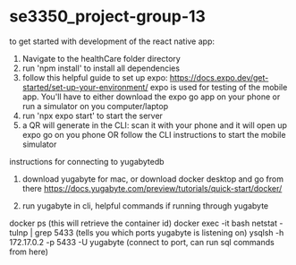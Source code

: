 # se3350_project-group-13

to get started with development of the react native app:

1. Navigate to the healthCare folder directory
2. run 'npm install' to install all dependencies
3. follow this helpful guide to set up expo:
   https://docs.expo.dev/get-started/set-up-your-environment/
   expo is used for testing of the mobile app. You'll have to either download the expo go app on your phone or run a simulator on you computer/laptop
4. run 'npx expo start' to start the server
5. a QR will generate in the CLI: scan it with your phone and it will open up expo go on you phone OR follow the CLI instructions to start the mobile simulator

instructions for connecting to yugabytedb

1. download yugabyte for mac, or download docker desktop and go from there
   https://docs.yugabyte.com/preview/tutorials/quick-start/docker/

2. run yugabyte in cli, helpful commands if running through yugabyte

docker ps (this will retrieve the container id)
docker exec -it <container id> bash
netstat -tulnp | grep 5433 (tells you which ports yugabyte is listening on)
ysqlsh -h 172.17.0.2 -p 5433 -U yugabyte (connect to port, can run sql commands from here)
